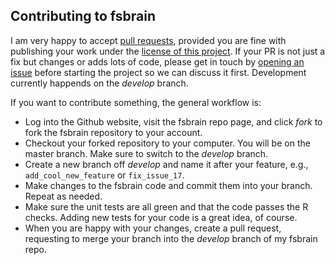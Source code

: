 ## Contributing to fsbrain

I am very happy to accept [pull requests](https://help.github.com/en/github/collaborating-with-issues-and-pull-requests/creating-a-pull-request), provided you are fine with publishing your work under the [license of this project](https://github.com/dfsp-spirit/fsbrain/#license). If your PR is not just a fix but changes or adds lots of code, please get in touch by [opening an issue](https://github.com/dfsp-spirit/fsbrain/issues) before starting the project so we can discuss it first. Development currently happends on the *develop* branch.

If you want to contribute something, the general workflow is:

- Log into the Github website, visit the fsbrain repo page, and click *fork* to fork the fsbrain repository to your account.
- Checkout your forked repository to your computer. You will be on the master branch. Make sure to switch to the *develop* branch.
- Create a new branch off *develop* and name it after your feature, e.g., `add_cool_new_feature` or `fix_issue_17`.
- Make changes to the fsbrain code and commit them into your branch. Repeat as needed. 
- Make sure the unit tests are all green and that the code passes the R checks. Adding new tests for your code is a great idea, of course.
- When you are happy with your changes, create a pull request, requesting to merge your branch into the *develop* branch of my fsbrain repo.
